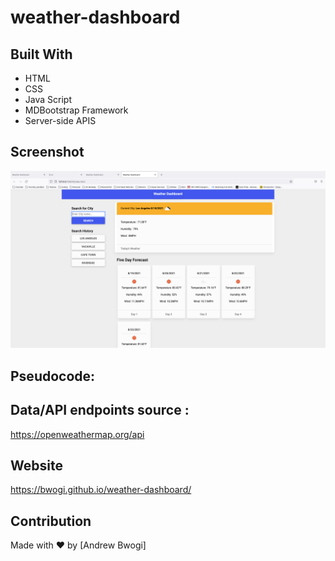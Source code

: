 # weather-dashboard
## Built With
* HTML
* CSS
* Java Script
* MDBootstrap Framework
* Server-side APIS 

## Screenshot
![screenshot](./assets/img/localStorageWeatherScreenshort.png?raw=true "Weather App Screenshot")

## Pseudocode:
## Data/API endpoints source :
https://openweathermap.org/api
## Website
https://bwogi.github.io/weather-dashboard/

## Contribution
Made with ❤️ by [Andrew Bwogi]